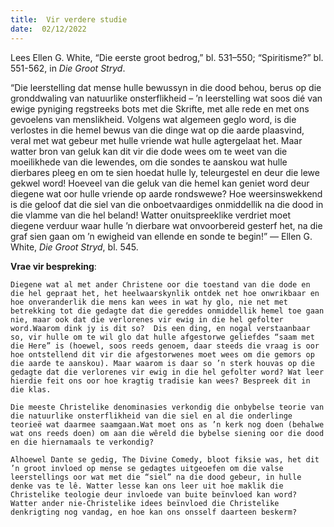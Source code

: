 ```yaml
---
title:  Vir verdere studie
date:  02/12/2022
---
```


Lees Ellen G. White, “Die eerste groot bedrog,” bl. 531–550; “Spiritisme?” bl. 551-562, in _Die Groot Stryd_.

“Die leerstelling dat mense hulle bewussyn in die dood behou, berus op die gronddwaling van natuurlike onsterflikheid – ’n leerstelling wat soos dié van ewige pyniging regstreeks bots met die Skrifte, met alle rede en met ons gevoelens van menslikheid. Volgens wat algemeen geglo word, is die verlostes in die hemel bewus van die dinge wat op die aarde plaasvind, veral met wat gebeur met hulle vriende wat hulle agtergelaat het.  Maar watter bron van geluk kan dit vir die dode wees om te weet van die moeilikhede van die lewendes, om die sondes te aanskou wat hulle dierbares pleeg en om te sien hoedat hulle ly, teleurgestel en deur die lewe gekwel word!  Hoeveel van die geluk van die hemel kan geniet word deur diegene wat oor hulle vriende op aarde rondswewe?  Hoe weersinswekkend is die geloof dat die siel van die onboetvaardiges onmiddellik na die dood in die vlamme van die hel beland! Watter onuitspreeklike verdriet moet diegene verduur waar hulle ’n dierbare wat onvoorbereid gesterf het, na die graf sien gaan om ’n ewigheid van ellende en sonde te begin!” — Ellen G. White, _Die Groot Stryd_, bl. 545.

**Vrae vir bespreking**:

`Diegene wat al met ander Christene oor die toestand van die dode en die hel gepraat het, het heelwaarskynlik ontdek net hoe onwrikbaar en hoe onveranderlik die mens kan wees in wat hy glo, nie net met betrekking tot die gedagte dat die gereddes onmiddellik hemel toe gaan nie, maar ook dat die verlorenes vir ewig in die hel gefolter word.Waarom dink jy is dit so?  Dis een ding, en nogal verstaanbaar so, vir hulle om te wil glo dat hulle afgestorwe geliefdes “saam met die Here” is (hoewel, soos reeds genoem, daar steeds die vraag is oor hoe ontstellend dit vir die afgestorwenes moet wees om die gemors op die aarde te aanskou). Maar waarom is daar so ’n sterk houvas op die gedagte dat die verlorenes vir ewig in die hel gefolter word? Wat leer hierdie feit ons oor hoe kragtig tradisie kan wees? Bespreek dit in die klas.`

`Die meeste Christelike denominasies verkondig die onbybelse teorie van die natuurlike onsterflikheid van die siel en al die onderlinge teorieë wat daarmee saamgaan.Wat moet ons as ’n kerk nog doen (behalwe wat ons reeds doen) om aan die wêreld die bybelse siening oor die dood en die hiernamaals te verkondig?`

`Alhoewel Dante se gedig, The Divine Comedy, bloot fiksie was, het dit ’n groot invloed op mense se gedagtes uitgeoefen om die valse leerstellings oor wat met die “siel” na die dood gebeur, in hulle denke vas te lê. Watter lesse kan ons leer uit hoe maklik die Christelike teologie deur invloede van buite beïnvloed kan word? Watter ander nie-Christelike idees beïnvloed die Christelike denkrigting nog vandag, en hoe kan ons onsself daarteen beskerm?`